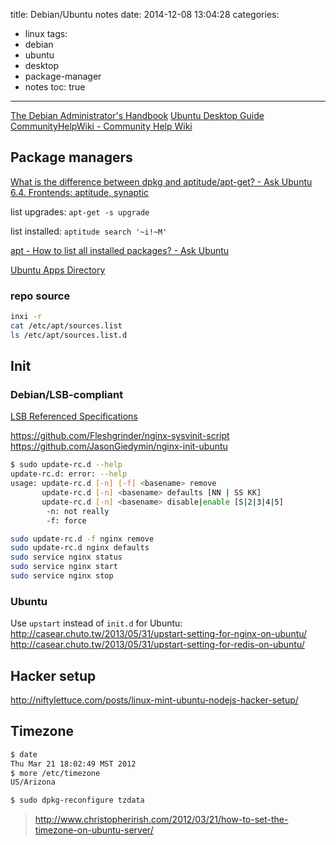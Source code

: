 title: Debian/Ubuntu notes
date: 2014-12-08 13:04:28
categories:
- linux
tags:
- debian
- ubuntu
- desktop
- package-manager
- notes
toc: true
---

[The Debian Administrator's Handbook](http://debian-handbook.info/browse/stable/)
[Ubuntu Desktop Guide](https://help.ubuntu.com/lts/ubuntu-help/index.html)
[CommunityHelpWiki - Community Help Wiki](https://help.ubuntu.com/community/CommunityHelpWiki)

<!-- more -->

## Package managers

[What is the difference between dpkg and aptitude/apt-get? - Ask Ubuntu](http://askubuntu.com/questions/309113/what-is-the-difference-between-dpkg-and-aptitude-apt-get)
[6.4. Frontends: aptitude, synaptic](http://debian-handbook.info/browse/stable/sect.apt-frontends.html)

list upgrades: `apt-get -s upgrade`

list installed: `aptitude search '~i!~M'`

[apt - How to list all installed packages? - Ask Ubuntu](http://askubuntu.com/questions/17823/how-to-list-all-installed-packages)

[Ubuntu Apps Directory](https://apps.ubuntu.com/cat/)

### repo source

```sh
inxi -r
cat /etc/apt/sources.list
ls /etc/apt/sources.list.d
```

## Init

### Debian/LSB-compliant

[LSB Referenced Specifications](http://refspecs.linuxfoundation.org/lsb.shtml)

https://github.com/Fleshgrinder/nginx-sysvinit-script  
https://github.com/JasonGiedymin/nginx-init-ubuntu  

```sh
$ sudo update-rc.d --help
update-rc.d: error: --help
usage: update-rc.d [-n] [-f] <basename> remove
       update-rc.d [-n] <basename> defaults [NN | SS KK]
       update-rc.d [-n] <basename> disable|enable [S|2|3|4|5]
        -n: not really
        -f: force
```

```sh
sudo update-rc.d -f nginx remove
sudo update-rc.d nginx defaults
sudo service nginx status
sudo service nginx start
sudo service nginx stop
```

### Ubuntu

Use `upstart` instead of `init.d` for Ubuntu:  
http://casear.chuto.tw/2013/05/31/upstart-setting-for-nginx-on-ubuntu/  
http://casear.chuto.tw/2013/05/31/upstart-setting-for-redis-on-ubuntu/

## Hacker setup

http://niftylettuce.com/posts/linux-mint-ubuntu-nodejs-hacker-setup/

## Timezone

```sh
$ date
Thu Mar 21 18:02:49 MST 2012
$ more /etc/timezone
US/Arizona

$ sudo dpkg-reconfigure tzdata
```

> http://www.christopherirish.com/2012/03/21/how-to-set-the-timezone-on-ubuntu-server/
